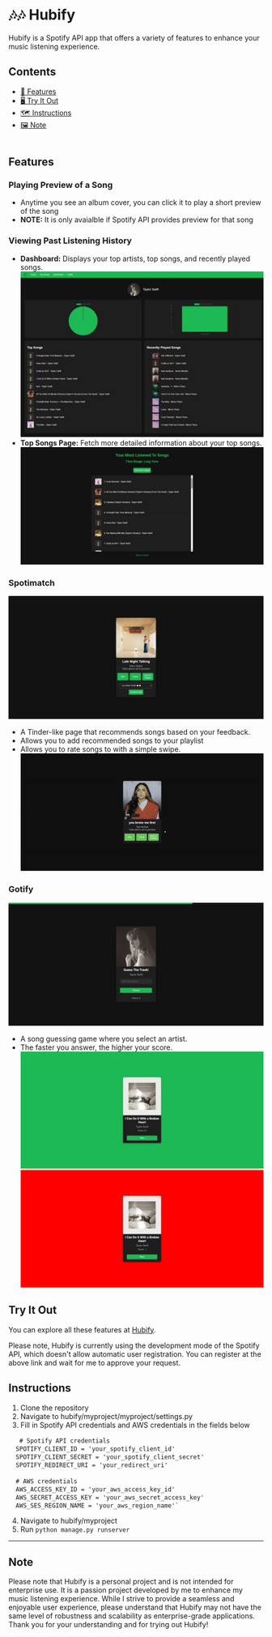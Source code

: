 # 🎶🎶 Hubify

Hubify is a Spotify API app that offers a variety of features to enhance your music listening experience.

## Contents
- [🎵 Features](#Features)
- [🖥️ Try It Out](#Try_It_Out)
- [🗺️ Instructions](#Intructions)
- [🖼️ Note](#Note)
<br><br>

## <a name="Features"></a> Features

### Playing Preview of a Song
- Anytime you see an album cover, you can click it to play a short preview of the song
- **NOTE:** It is only avaialble if Spotify API provides preview for that song

### Viewing Past Listening History
- **Dashboard:** Displays your top artists, top songs, and recently played songs.
![Dashboard](screenshots/dashboard.jpeg)
- **Top Songs Page:** Fetch more detailed information about your top songs.
![TopSongs](screenshots/top_songs.jpeg)

### Spotimatch
![Spotimatch](screenshots/spotimatch.jpeg)
- A Tinder-like page that recommends songs based on your feedback.
- Allows you to add recommended songs to your playlist
- Allows you to rate songs to with a simple swipe.
![SpotimatchSwipe](screenshots/spotimatch_swipe.gif)

### Gotify
![Gotify](screenshots/gotify.jpeg)
- A song guessing game where you select an artist.
- The faster you answer, the higher your score.
![GotifyCorrect](screenshots/gotify_correct.jpeg)
![GotifyWrong](screenshots/gotify_wrong.jpeg)

## <a name="Try_It_Out"></a> Try It Out

You can explore all these features at [Hubify](https://hubify.onrender.com).

Please note, Hubify is currently using the development mode of the Spotify API, which doesn't allow automatic user registration. You can register at the above link and wait for me to approve your request.

## <a name="Instructions"></a> Instructions

1. Clone the repository
2. Navigate to hubify/myproject/myproject/settings.py
3. Fill in Spotify API credentials and AWS credentials in the fields below
```
   # Spotify API credentials
  SPOTIFY_CLIENT_ID = 'your_spotify_client_id'
  SPOTIFY_CLIENT_SECRET = 'your_spotify_client_secret'
  SPOTIFY_REDIRECT_URI = 'your_redirect_uri'
  
  # AWS credentials
  AWS_ACCESS_KEY_ID = 'your_aws_access_key_id'
  AWS_SECRET_ACCESS_KEY = 'your_aws_secret_access_key'
  AWS_SES_REGION_NAME = 'your_aws_region_name'`
```
4. Navigate to hubify/myproject
5. Run `python manage.py runserver`

---

## <a name="Note"></a> Note

Please note that Hubify is a personal project and is not intended for enterprise use. It is a passion project developed by me to enhance my music listening experience. While I strive to provide a seamless and enjoyable user experience, please understand that Hubify may not have the same level of robustness and scalability as enterprise-grade applications. Thank you for your understanding and for trying out Hubify!

